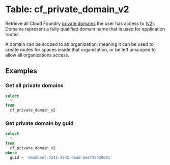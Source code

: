 # Table: cf_private_domain_v2

Retrieve all Cloud Foundry [private domains](https://docs.cloudfoundry.org/devguide/routing-index.html) the user has access to ([v2](https://apidocs.cloudfoundry.org/16.22.0/private_domains/list_all_private_domains.html)). Domains represent a fully qualified domain name that is used for application routes.

A domain can be scoped to an organization, meaning it can be used to create routes for spaces inside that organization, or be left unscoped to allow all organizations access.

## Examples

### Get all private domains

```sql
select
  *
from
  cf_private_domain_v2
```

### Get private domain by guid

```sql
select
  *
from
  cf_private_domain_v2
where
  guid = 'deadbeef-4242-4242-dead-beef42420001'
```
